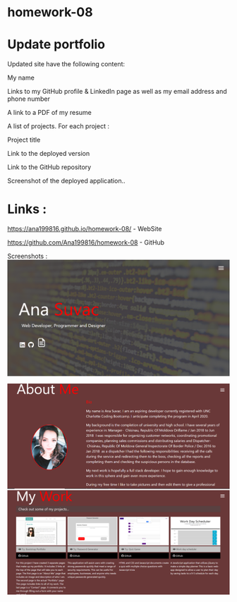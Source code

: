 # homework-08
# Update portfolio 


Updated site  have the following content:


My name


Links to my GitHub profile & LinkedIn page as well as my email address and phone number


A link to a PDF of my resume


A list of projects. For each project :


Project title


Link to the deployed version


Link to the GitHub repository


Screenshot of the deployed application..

# Links :

 https://ana199816.github.io/homework-08/ - WebSite

 https://github.com/Ana199816/homework-08 - GitHub



 Screenshots : 
  <img src="assets/img/screen3.png">

  <img src="assets/img/capture.png">
  <img src="assets/img/capture3.png">

